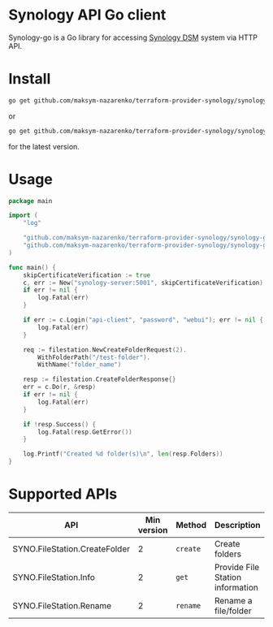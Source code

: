 Synology API Go client
======================

Synology-go is a Go library for accessing [Synology DSM](https://www.synology.com/en-eu/support/developer#tool)
system via HTTP API.

# Install

```bash
go get github.com/maksym-nazarenko/terraform-provider-synology/synology-go@v0.0.1
```

or
```bash
go get github.com/maksym-nazarenko/terraform-provider-synology/synology-go
```
for the latest version.

# Usage

```go
package main

import (
    "log"

	"github.com/maksym-nazarenko/terraform-provider-synology/synology-go/api"
	"github.com/maksym-nazarenko/terraform-provider-synology/synology-go/api/filestation"
)

func main() {
    skipCertificateVerification := true
    c, err := New("synology-server:5001", skipCertificateVerification)
	if err != nil {
		log.Fatal(err)
	}

	if err := c.Login("api-client", "password", "webui"); err != nil {
		log.Fatal(err)
	}

    req := filestation.NewCreateFolderRequest(2).
		WithFolderPath("/test-folder").
		WithName("folder_name")

	resp := filestation.CreateFolderResponse{}
	err = c.Do(r, &resp)
	if err != nil {
		log.Fatal(err)
	}

    if !resp.Success() {
        log.Fatal(resp.GetError())
    }

    log.Printf("Created %d folder(s)\n", len(resp.Folders))
}
```

# Supported APIs

|API|Min version|Method|Description|
|---|---|---|---|
|SYNO.FileStation.CreateFolder|2|`create`|Create folders|
|SYNO.FileStation.Info|2|`get`|Provide File Station information|
|SYNO.FileStation.Rename|2|`rename`|Rename a file/folder|
